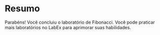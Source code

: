 # Resumo

Parabéns! Você concluiu o laboratório de Fibonacci. Você pode praticar mais laboratórios no LabEx para aprimorar suas habilidades.
